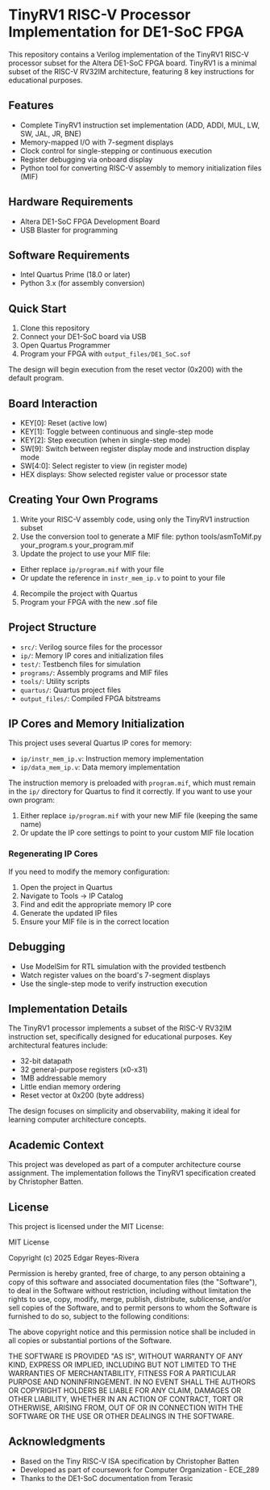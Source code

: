 # TinyRV1 RISC-V Processor Implementation for DE1-SoC FPGA

This repository contains a Verilog implementation of the TinyRV1 RISC-V processor subset for the Altera DE1-SoC FPGA board. TinyRV1 is a minimal subset of the RISC-V RV32IM architecture, featuring 8 key instructions for educational purposes.

## Features

- Complete TinyRV1 instruction set implementation (ADD, ADDI, MUL, LW, SW, JAL, JR, BNE)
- Memory-mapped I/O with 7-segment displays
- Clock control for single-stepping or continuous execution
- Register debugging via onboard display
- Python tool for converting RISC-V assembly to memory initialization files (MIF)

## Hardware Requirements

- Altera DE1-SoC FPGA Development Board
- USB Blaster for programming

## Software Requirements

- Intel Quartus Prime (18.0 or later)
- Python 3.x (for assembly conversion)

## Quick Start

1. Clone this repository
2. Connect your DE1-SoC board via USB
3. Open Quartus Programmer
4. Program your FPGA with `output_files/DE1_SoC.sof`

The design will begin execution from the reset vector (0x200) with the default program.

## Board Interaction

- KEY[0]: Reset (active low)
- KEY[1]: Toggle between continuous and single-step mode
- KEY[2]: Step execution (when in single-step mode)
- SW[9]: Switch between register display mode and instruction display mode
- SW[4:0]: Select register to view (in register mode)
- HEX displays: Show selected register value or processor state

## Creating Your Own Programs

1. Write your RISC-V assembly code, using only the TinyRV1 instruction subset
2. Use the conversion tool to generate a MIF file:   python tools/asmToMif.py your_program.s your_program.mif
3. Update the project to use your MIF file:
- Either replace `ip/program.mif` with your file
- Or update the reference in `instr_mem_ip.v` to point to your file
4. Recompile the project with Quartus
5. Program your FPGA with the new .sof file

## Project Structure

- `src/`: Verilog source files for the processor
- `ip/`: Memory IP cores and initialization files
- `test/`: Testbench files for simulation
- `programs/`: Assembly programs and MIF files
- `tools/`: Utility scripts
- `quartus/`: Quartus project files
- `output_files/`: Compiled FPGA bitstreams

## IP Cores and Memory Initialization

This project uses several Quartus IP cores for memory:
- `ip/instr_mem_ip.v`: Instruction memory implementation
- `ip/data_mem_ip.v`: Data memory implementation

The instruction memory is preloaded with `program.mif`, which must remain in the `ip/` directory for Quartus to find it correctly. If you want to use your own program:

1. Either replace `ip/program.mif` with your new MIF file (keeping the same name)
2. Or update the IP core settings to point to your custom MIF file location

### Regenerating IP Cores

If you need to modify the memory configuration:
1. Open the project in Quartus
2. Navigate to Tools → IP Catalog
3. Find and edit the appropriate memory IP core
4. Generate the updated IP files
5. Ensure your MIF file is in the correct location

## Debugging

- Use ModelSim for RTL simulation with the provided testbench
- Watch register values on the board's 7-segment displays
- Use the single-step mode to verify instruction execution

## Implementation Details

The TinyRV1 processor implements a subset of the RISC-V RV32IM instruction set, specifically designed for educational purposes. Key architectural features include:

- 32-bit datapath
- 32 general-purpose registers (x0-x31)
- 1MB addressable memory
- Little endian memory ordering
- Reset vector at 0x200 (byte address)

The design focuses on simplicity and observability, making it ideal for learning computer architecture concepts.

## Academic Context

This project was developed as part of a computer architecture course assignment. The implementation follows the TinyRV1 specification created by Christopher Batten.

## License

This project is licensed under the MIT License:

MIT License

Copyright (c) 2025 Edgar Reyes-Rivera

Permission is hereby granted, free of charge, to any person obtaining a copy
of this software and associated documentation files (the "Software"), to deal
in the Software without restriction, including without limitation the rights
to use, copy, modify, merge, publish, distribute, sublicense, and/or sell
copies of the Software, and to permit persons to whom the Software is
furnished to do so, subject to the following conditions:

The above copyright notice and this permission notice shall be included in all
copies or substantial portions of the Software.

THE SOFTWARE IS PROVIDED "AS IS", WITHOUT WARRANTY OF ANY KIND, EXPRESS OR
IMPLIED, INCLUDING BUT NOT LIMITED TO THE WARRANTIES OF MERCHANTABILITY,
FITNESS FOR A PARTICULAR PURPOSE AND NONINFRINGEMENT. IN NO EVENT SHALL THE
AUTHORS OR COPYRIGHT HOLDERS BE LIABLE FOR ANY CLAIM, DAMAGES OR OTHER
LIABILITY, WHETHER IN AN ACTION OF CONTRACT, TORT OR OTHERWISE, ARISING FROM,
OUT OF OR IN CONNECTION WITH THE SOFTWARE OR THE USE OR OTHER DEALINGS IN THE
SOFTWARE.

## Acknowledgments

- Based on the Tiny RISC-V ISA specification by Christopher Batten
- Developed as part of coursework for Computer Organization - ECE_289
- Thanks to the DE1-SoC documentation from Terasic
